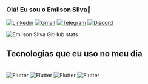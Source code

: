 ### Olá! Eu sou  o Emilson Silva👋

[![Linkedin](https://img.shields.io/badge/LinkedIn-0077B5?style=for-the-badge&logo=linkedin&logoColor=white)](https://www.linkedin.com/in/emilson-silva-2b324015a/)
[![Gmail](https://img.shields.io/badge/Gmail-D14836?style=for-the-badge&logo=gmail&logoColor=white)](https://mail.google.com/mail/u/0/#inbox?compose=new)
[![Telegram](https://img.shields.io/badge/Telegram-2CA5E0?style=for-the-badge&logo=telegram&logoColor=white)](https://web.telegram.org/k/)
[![Discord](https://img.shields.io/badge/Discord-7289DA?style=for-the-badge&logo=discord&logoColor=white)](https://discord.com/channels/@me)


![Emilson SIlva GitHub stats](https://github-readme-stats.vercel.app/api?username=emilson-silva&show_icons=true&theme=dracula)

## Tecnologias que eu uso no meu dia

<div style="display: inline_block"><br/>
  <img align="center" alt="Flutter" src=https://img.shields.io/badge/Flutter-02569B?style=for-the-badge&logo=flutter&logoColor=white/>
    <img align="center" alt="Flutter" src=https://img.shields.io/badge/Dart-0175C2?style=for-the-badge&logo=dart&logoColor=white>
    <img align="center" alt="Flutter" src=https://img.shields.io/badge/Node.js-43853D?style=for-the-badge&logo=node.js&logoColor=white>
    <img align="center" alt="Flutter" src=https://img.shields.io/badge/Kotlin-0095D5?&style=for-the-badge&logo=kotlin&logoColor=white>
</div>

